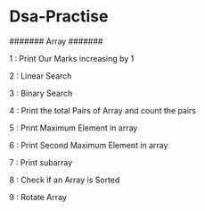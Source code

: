 # Dsa-Practise

#######  Array   #######

1 :  Print Our Marks increasing by 1

2 : Linear Search 

3 : Binary Search

4 : Print the total Pairs of Array and count the pairs

5 : Print Maximum Element in array

6 : Print Second Maximum Element in array

7 : Print subarray

8 : Check if an Array is Sorted

9 : Rotate Array